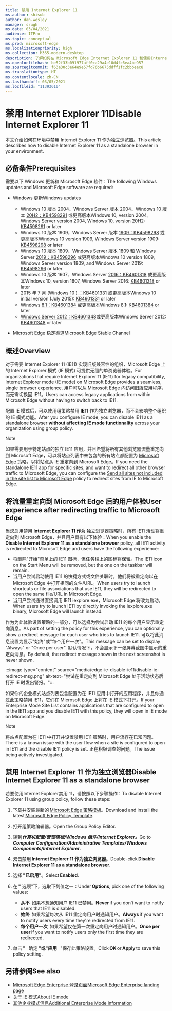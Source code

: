 ```yaml
---
title: 禁用 Internet Explorer 11
ms.author: shisub
author: dan-wesley
manager: srugh
ms.date: 03/04/2021
audience: ITPro
ms.topic: conceptual
ms.prod: microsoft-edge
ms.localizationpriority: high
ms.collection: M365-modern-desktop
description: 了解如何在 Microsoft Edge Internet Explorer 11 和使用Internet Explorer模式。
ms.openlocfilehash: be52f33b091977aff0ca29a4e10d4fc6ea4be957
ms.sourcegitcommit: f63a30c3e64e9e57fd76b6675ddff1fc2bbbeac8
ms.translationtype: HT
ms.contentlocale: zh-CN
ms.lasthandoff: 03/05/2021
ms.locfileid: "11393610"
---
```

# <a name="disable-internet-explorer-11"></a><span data-ttu-id="dfb4d-103">禁用 Internet Explorer 11</span><span class="sxs-lookup"><span data-stu-id="dfb4d-103">Disable Internet Explorer 11</span></span>

<span data-ttu-id="dfb4d-104">本文介绍如何在环境中禁用 Internet Explorer 11 作为独立浏览器。</span><span class="sxs-lookup"><span data-stu-id="dfb4d-104">This article describes how to disable Internet Explorer 11 as a standalone browser in your environment.</span></span>

## <a name="prerequisites"></a><span data-ttu-id="dfb4d-105">必备条件</span><span class="sxs-lookup"><span data-stu-id="dfb4d-105">Prerequisites</span></span>

<span data-ttu-id="dfb4d-106">需要以下 Windows 更新和 Microsoft Edge 软件：</span><span class="sxs-lookup"><span data-stu-id="dfb4d-106">The following Windows updates and Microsoft Edge software are required:</span></span>

- <span data-ttu-id="dfb4d-107">Windows 更新</span><span class="sxs-lookup"><span data-stu-id="dfb4d-107">Windows updates</span></span>

  - <span data-ttu-id="dfb4d-108">Windows 10 版本 2004、Windows Server 版本 2004、Windows 10 版本 [20H2：KB4598291](https://support.microsoft.com/topic/february-2-2021-kb4598291-os-builds-19041-789-and-19042-789-preview-6a766199-a4f1-616e-1f5c-58bdc3ca5e3b) 或更高版本</span><span class="sxs-lookup"><span data-stu-id="dfb4d-108">Windows 10, version 2004, Windows Server version 2004, Windows 10, version 20H2: [KB4598291](https://support.microsoft.com/topic/february-2-2021-kb4598291-os-builds-19041-789-and-19042-789-preview-6a766199-a4f1-616e-1f5c-58bdc3ca5e3b) or later</span></span>
  - <span data-ttu-id="dfb4d-109">Windows 10 版本 1909，Windows Server 版本 [1909：KB4598298](https://support.microsoft.com/topic/january-21-2021-kb4598298-os-build-18363-1350-preview-02dfd9ba-91a2-1b82-dede-42f288c02511) 或更高版本</span><span class="sxs-lookup"><span data-stu-id="dfb4d-109">Windows 10 version 1909, Windows Server version 1909: [KB4598298](https://support.microsoft.com/topic/january-21-2021-kb4598298-os-build-18363-1350-preview-02dfd9ba-91a2-1b82-dede-42f288c02511) or later</span></span>
  - <span data-ttu-id="dfb4d-110">Windows 10 版本 1809、Windows Server 版本 1809 和 Windows Server [2019：KB4598296](https://support.microsoft.com/topic/january-21-2021-kb4598296-os-build-17763-1728-preview-4c0931ff-45b7-ff59-5e00-c03b5afb363d) 或更高版本</span><span class="sxs-lookup"><span data-stu-id="dfb4d-110">Windows 10 version 1809, Windows Server version 1809, and Windows Server 2019: [KB4598296](https://support.microsoft.com/topic/january-21-2021-kb4598296-os-build-17763-1728-preview-4c0931ff-45b7-ff59-5e00-c03b5afb363d) or later</span></span>
  - <span data-ttu-id="dfb4d-111">Windows 10 版本 1607、Windows Server [2016：KB4601318](https://support.microsoft.com/topic/february-9-2021-kb4601318-os-build-14393-4225-c5e3de6c-e3e6-ffb5-6197-48b9ce16446e) 或更高版本</span><span class="sxs-lookup"><span data-stu-id="dfb4d-111">Windows 10, version 1607, Windows Server 2016: [KB4601318](https://support.microsoft.com/topic/february-9-2021-kb4601318-os-build-14393-4225-c5e3de6c-e3e6-ffb5-6197-48b9ce16446e) or later</span></span>
   - <span data-ttu-id="dfb4d-112">2015 年 7 月 (Windows 10 [) ：KB4601331](https://support.microsoft.com/office/february-9-2021%e2%80%94kb4601331-os-build-10240-18842-6227d078-fef3-8d67-27e0-1882e6cb79ff?ui=en-US&rs=en-US&ad=US) 或更高版本</span><span class="sxs-lookup"><span data-stu-id="dfb4d-112">Windows 10 initial version (July 2015): [KB4601331](https://support.microsoft.com/office/february-9-2021%e2%80%94kb4601331-os-build-10240-18842-6227d078-fef3-8d67-27e0-1882e6cb79ff?ui=en-US&rs=en-US&ad=US) or later</span></span>
  - <span data-ttu-id="dfb4d-113">Windows [8.1：KB4601384](https://support.microsoft.com/topic/february-9-2021-kb4601384-monthly-rollup-16bdbb75-dd4b-2910-abc5-7891c9756b96) 或更高版本</span><span class="sxs-lookup"><span data-stu-id="dfb4d-113">Windows 8.1: [KB4601384](https://support.microsoft.com/topic/february-9-2021-kb4601384-monthly-rollup-16bdbb75-dd4b-2910-abc5-7891c9756b96) or later</span></span>
  - <span data-ttu-id="dfb4d-114">[Windows Server 2012：KB4601348](https://support.microsoft.com/topic/february-9-2021-kb4601348-monthly-rollup-2c338c0c-73d6-fb80-cc91-f1a86e80db0c)或更高版本</span><span class="sxs-lookup"><span data-stu-id="dfb4d-114">Windows Server 2012: [KB4601348](https://support.microsoft.com/topic/february-9-2021-kb4601348-monthly-rollup-2c338c0c-73d6-fb80-cc91-f1a86e80db0c) or later</span></span>
  
- <span data-ttu-id="dfb4d-115">Microsoft Edge 稳定渠道</span><span class="sxs-lookup"><span data-stu-id="dfb4d-115">Microsoft Edge Stable Channel</span></span>


## <a name="overview"></a><span data-ttu-id="dfb4d-116">概述</span><span class="sxs-lookup"><span data-stu-id="dfb4d-116">Overview</span></span>

<span data-ttu-id="dfb4d-117">对于需要 Internet Explorer 11 (IE11) 实现旧版兼容性的组织，Microsoft Edge 上的 Internet Explorer 模式 (IE 模式) 可提供无缝的单浏览器体验。</span><span class="sxs-lookup"><span data-stu-id="dfb4d-117">For organizations that require Internet Explorer 11 (IE11) for legacy compatibility, Internet Explorer mode (IE mode) on Microsoft Edge provides a seamless, single browser experience.</span></span> <span data-ttu-id="dfb4d-118">用户可以从 Microsoft Edge 内访问旧版应用程序，而无需切换回 IE11。</span><span class="sxs-lookup"><span data-stu-id="dfb4d-118">Users can access legacy applications from within Microsoft Edge without having to switch back to IE11.</span></span>

<span data-ttu-id="dfb4d-119">配置 IE 模式后，可以使用组策略禁用 **IE11** 作为独立浏览器，而不会影响整个组织的 IE 模式功能。</span><span class="sxs-lookup"><span data-stu-id="dfb4d-119">After you configure IE mode, you can disable IE11 as a standalone browser **without affecting IE mode functionality** across your organization using group policy.</span></span>

> [!NOTE]
> <span data-ttu-id="dfb4d-120">如果需要用于特定站点的独立 IE11 应用，并且希望将所有其他浏览器流量重定向到 Microsoft Edge，可以将站点列表中未包含的所有站点都配置为 [Microsoft Edge](https://docs.microsoft.com/deployedge/edge-ie-mode-policies#redirect-sites-from-ie-to-microsoft-edge) 策略，以将站点从 IE 重定向到 Microsoft Edge。</span><span class="sxs-lookup"><span data-stu-id="dfb4d-120">If you need the standalone IE11 app for specific sites, and want to redirect all other browser traffic to Microsoft Edge, you can configure the [Send all sites not included in the site list to Microsoft Edge](https://docs.microsoft.com/deployedge/edge-ie-mode-policies#redirect-sites-from-ie-to-microsoft-edge) policy to redirect sites from IE to Microsoft Edge.</span></span>

## <a name="user-experience-after-redirecting-traffic-to-microsoft-edge"></a><span data-ttu-id="dfb4d-121">将流量重定向到 Microsoft Edge 后的用户体验</span><span class="sxs-lookup"><span data-stu-id="dfb4d-121">User experience after redirecting traffic to Microsoft Edge</span></span>

<span data-ttu-id="dfb4d-122">当您启用禁用 **Internet Explorer 11 作为** 独立浏览器策略时，所有 IE11 活动将重定向到 Microsoft Edge，并且用户具有以下体验：</span><span class="sxs-lookup"><span data-stu-id="dfb4d-122">When you enable the **Disable Internet Explorer 11 as a standalone browser** policy, all IE11 activity is redirected to Microsoft Edge and users have the following experience:</span></span>

- <span data-ttu-id="dfb4d-123">将删除"开始"菜单上的 IE11 图标，但任务栏上的图标将保留。</span><span class="sxs-lookup"><span data-stu-id="dfb4d-123">The IE11 icon on the Start Menu will be removed, but the one on the taskbar will remain.</span></span>
- <span data-ttu-id="dfb4d-124">当用户尝试启动使用 IE11 的快捷方式或文件关联时，他们将被重定向以在 Microsoft Edge 中打开相同的文件/URL。</span><span class="sxs-lookup"><span data-stu-id="dfb4d-124">When users try to launch shortcuts or file associations that use IE11, they will be redirected to open the same file/URL in Microsoft Edge.</span></span>
- <span data-ttu-id="dfb4d-125">当用户尝试通过直接调用 IE11 iexplore.exe，Microsoft Edge 将改为启动。</span><span class="sxs-lookup"><span data-stu-id="dfb4d-125">When users try to launch IE11 by directly invoking the iexplore.exe binary, Microsoft Edge will launch instead.</span></span>

<span data-ttu-id="dfb4d-126">作为为此体验设置策略的一部分，可以选择为尝试启动 IE11 的每个用户显示重定向消息。</span><span class="sxs-lookup"><span data-stu-id="dfb4d-126">As part of setting the policy for this experience, you can optionally show a redirect message for each user who tries to launch IE11.</span></span> <span data-ttu-id="dfb4d-127">可以将此消息设置为显示"始终"或"每个用户一次"。</span><span class="sxs-lookup"><span data-stu-id="dfb4d-127">This message can be set to display "Always" or "Once per user".</span></span> <span data-ttu-id="dfb4d-128">默认情况下，不会显示下一张屏幕截图中显示的重定向消息。</span><span class="sxs-lookup"><span data-stu-id="dfb4d-128">By default, the redirect message shown in the next screenshot is never shown.</span></span>

:::image type="content" source="media/edge-ie-disable-ie11/disable-ie-redirect-msg.png" alt-text="尝试在重定向到 Microsoft Edge 处于活动状态后打开 IE 时发出警报。":::

<span data-ttu-id="dfb4d-130">如果你的企业模式站点列表包含配置为在 IE11 应用中打开的应用程序，并且你通过此策略禁用 IE11，它们在 Microsoft Edge 上将在 IE 模式下打开。</span><span class="sxs-lookup"><span data-stu-id="dfb4d-130">If your Enterprise Mode Site List contains applications that are configured to open in the IE11 app and you disable IE11 with this policy, they will open in IE mode on Microsoft Edge.</span></span>
> [!NOTE]
> <span data-ttu-id="dfb4d-131">将站点配置为在 IE11 中打开并设置禁用 IE11 策略时，用户流存在已知问题。</span><span class="sxs-lookup"><span data-stu-id="dfb4d-131">There is a known issue with the user flow when a site is configured to open in IE11 and the disable IE11 policy is set.</span></span> <span data-ttu-id="dfb4d-132">正在积极调查的问题。</span><span class="sxs-lookup"><span data-stu-id="dfb4d-132">The issue being actively investigated.</span></span>

## <a name="disable-internet-explorer-11-as-a-standalone-browser"></a><span data-ttu-id="dfb4d-133">禁用 Internet Explorer 11 作为独立浏览器</span><span class="sxs-lookup"><span data-stu-id="dfb4d-133">Disable Internet Explorer 11 as a standalone browser</span></span>

<span data-ttu-id="dfb4d-134">若要使用Internet Explorer禁用 11，请按照以下步骤操作：</span><span class="sxs-lookup"><span data-stu-id="dfb4d-134">To disable Internet Explorer 11 using group policy, follow these steps:</span></span>

1. <span data-ttu-id="dfb4d-135">下载并安装最新的 [Microsoft Edge 策略模板](https://www.microsoft.com/edge/business/download)。</span><span class="sxs-lookup"><span data-stu-id="dfb4d-135">Download and install the latest [Microsoft Edge Policy Template](https://www.microsoft.com/edge/business/download).</span></span>
2. <span data-ttu-id="dfb4d-136">打开组策略编辑器。</span><span class="sxs-lookup"><span data-stu-id="dfb4d-136">Open the Group Policy Editor.</span></span>
3. <span data-ttu-id="dfb4d-137">转到***计算机配置/管理模板/Windows 组件/Internet Explorer。***</span><span class="sxs-lookup"><span data-stu-id="dfb4d-137">Go to ***Computer Configuration/Administrative Templates/Windows Components/Internet Explorer***.</span></span> 
4. <span data-ttu-id="dfb4d-138">双击禁用 **Internet Explorer 11 作为独立浏览器**。</span><span class="sxs-lookup"><span data-stu-id="dfb4d-138">Double-click **Disable Internet Explorer 11 as a standalone browser**.</span></span>
5. <span data-ttu-id="dfb4d-139">选择 **"已启用"。**</span><span class="sxs-lookup"><span data-stu-id="dfb4d-139">Select **Enabled**.</span></span>
6. <span data-ttu-id="dfb4d-140">在 **"** 选项"下，选取下列值之一：</span><span class="sxs-lookup"><span data-stu-id="dfb4d-140">Under **Options**, pick one of the following values:</span></span>

   - <span data-ttu-id="dfb4d-141">**从不**  如果不想通知用户 IE11 已禁用。</span><span class="sxs-lookup"><span data-stu-id="dfb4d-141">**Never** if you don’t want to notify users that IE11 is disabled.</span></span>
   - <span data-ttu-id="dfb4d-142">**始终**  如果希望每次从 IE11 重定向用户时通知用户。</span><span class="sxs-lookup"><span data-stu-id="dfb4d-142">**Always** if you want to notify users every time they're redirected from IE11.</span></span>
   - <span data-ttu-id="dfb4d-143">**每个用户一次**  如果希望仅在第一次重定向用户时通知用户。</span><span class="sxs-lookup"><span data-stu-id="dfb4d-143">**Once per user** if you want to notify users only the first time they are redirected.</span></span>

7. <span data-ttu-id="dfb4d-144">单击 **"**   确定 **"或"应用**   "保存此策略设置。</span><span class="sxs-lookup"><span data-stu-id="dfb4d-144">Click **OK** or **Apply** to save this policy setting.</span></span>

## <a name="see-also"></a><span data-ttu-id="dfb4d-145">另请参阅</span><span class="sxs-lookup"><span data-stu-id="dfb4d-145">See also</span></span>

- [<span data-ttu-id="dfb4d-146">Microsoft Edge Enterprise 登录页面</span><span class="sxs-lookup"><span data-stu-id="dfb4d-146">Microsoft Edge Enterprise landing page</span></span>](https://aka.ms/EdgeEnterprise)
- [<span data-ttu-id="dfb4d-147">关于 IE 模式</span><span class="sxs-lookup"><span data-stu-id="dfb4d-147">About IE mode</span></span>](https://docs.microsoft.com/deployedge/edge-ie-mode)
- [<span data-ttu-id="dfb4d-148">其他企业模式信息</span><span class="sxs-lookup"><span data-stu-id="dfb4d-148">Additional Enterprise Mode information</span></span>](https://docs.microsoft.com/internet-explorer/ie11-deploy-guide/enterprise-mode-overview-for-ie11)
